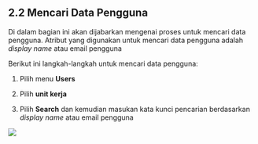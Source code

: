 ## **2.2 Mencari Data Pengguna**

Di dalam bagian ini akan dijabarkan mengenai proses untuk mencari data pengguna. Atribut yang digunakan untuk mencari data pengguna
adalah *display name* atau email pengguna

Berikut ini langkah-langkah untuk mencari data pengguna:

1. Pilih menu **Users**

2. Pilih **unit kerja**

3. Pilih **Search** dan kemudian masukan kata kunci pencarian berdasarkan *display name* atau email pengguna

![](media/590a5f187d6d1d178b1d1ac282be0121.png)
